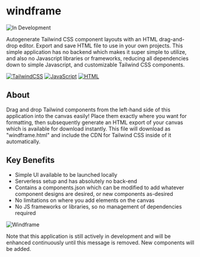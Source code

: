 # windframe
![In Development](https://img.shields.io/badge/status-In%20Development-yellow)

Autogenerate Tailwind CSS component layouts with an HTML drag-and-drop editor. Export and save HTML file to use in your own projects. This simple application has no backend which makes it super simple to utilize, and also no Javascript libraries or frameworks, reducing all dependencies down to simple Javascript, and customizable Tailwind CSS components.
 
[![TailwindCSS](https://img.shields.io/badge/Tailwind%20CSS-%2338B2AC.svg?logo=tailwind-css&logoColor=white)](#) [![JavaScript](https://img.shields.io/badge/JavaScript-F7DF1E?logo=javascript&logoColor=000)](#) [![HTML](https://img.shields.io/badge/HTML-%23E34F26.svg?logo=html5&logoColor=white)](#)

## About
Drag and drop Tailwind components from the left-hand side of this application into the canvas easily! Place them exactly where you want for formatting, then subsequently generate an HTML export of your canvas which is available for download instantly. This file will download as "windframe.html" and include the CDN for Tailwind CSS inside of it automatically.

## Key Benefits
- Simple UI available to be launched locally
- Serverless setup and has absolutely no back-end
- Contains a components.json which can be modified to add whatever component designs are desired, or new components as-desired
- No limitations on where you add elements on the canvas
- No JS frameworks or libraries, so no management of dependencies required

  
![Windframe](https://github.com/user-attachments/assets/fa93eed3-1964-4039-8f58-4195bd0e9681)

Note that this application is still actively in development and will be enhanced continuously until this message is removed. New components will be added.
